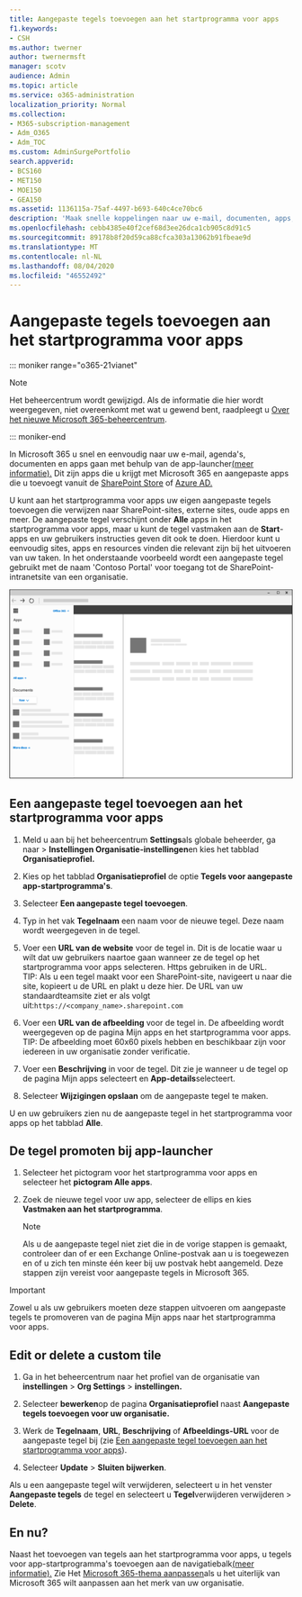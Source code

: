 ```yaml
---
title: Aangepaste tegels toevoegen aan het startprogramma voor apps
f1.keywords:
- CSH
ms.author: twerner
author: twernermsft
manager: scotv
audience: Admin
ms.topic: article
ms.service: o365-administration
localization_priority: Normal
ms.collection:
- M365-subscription-management
- Adm_O365
- Adm_TOC
ms.custom: AdminSurgePortfolio
search.appverid:
- BCS160
- MET150
- MOE150
- GEA150
ms.assetid: 1136115a-75af-4497-b693-640c4ce70bc6
description: 'Maak snelle koppelingen naar uw e-mail, documenten, apps, SharePoint-sites, externe sites en andere bronnen door aangepaste tegels toe te voegen aan het startprogramma voor apps. '
ms.openlocfilehash: cebb4385e40f2cef68d3ee26dca1cb905c8d91c5
ms.sourcegitcommit: 89178b8f20d59ca88cfca303a13062b91fbeae9d
ms.translationtype: MT
ms.contentlocale: nl-NL
ms.lasthandoff: 08/04/2020
ms.locfileid: "46552492"
---
```

# <a name="add-custom-tiles-to-the-app-launcher"></a>Aangepaste tegels toevoegen aan het startprogramma voor apps

::: moniker range="o365-21vianet"

> [!NOTE]
> Het beheercentrum wordt gewijzigd. Als de informatie die hier wordt weergegeven, niet overeenkomt met wat u gewend bent, raadpleegt u [Over het nieuwe Microsoft 365-beheercentrum](https://docs.microsoft.com/microsoft-365/admin/microsoft-365-admin-center-preview?view=o365-21vianet).

::: moniker-end

In Microsoft 365 u snel en eenvoudig naar uw e-mail, agenda's, documenten en apps gaan met behulp van de app-launcher[(meer informatie).](https://support.microsoft.com/office/79f12104-6fed-442f-96a0-eb089a3f476a) Dit zijn apps die u krijgt met Microsoft 365 en aangepaste apps die u toevoegt vanuit de [SharePoint Store](https://support.microsoft.com/office/dd98e50e-d3db-4ecb-9bb7-82b189822d43) of [Azure AD.](https://msdn.microsoft.com/office/office365/howto/connect-your-app-to-o365-app-launcher)
  
U kunt aan het startprogramma voor apps uw eigen aangepaste tegels toevoegen die verwijzen naar SharePoint-sites, externe sites, oude apps en meer. De aangepaste tegel verschijnt onder **Alle** apps in het startprogramma voor apps, maar u kunt de tegel vastmaken aan de **Start**-apps en uw gebruikers instructies geven dit ook te doen. Hierdoor kunt u eenvoudig sites, apps en resources vinden die relevant zijn bij het uitvoeren van uw taken. In het onderstaande voorbeeld wordt een aangepaste tegel gebruikt met de naam 'Contoso Portal' voor toegang tot de SharePoint-intranetsite van een organisatie. 
  
![Startprogramma voor apps](../../media/7acc06cc-ac7a-4c6e-8ea7-81570a5bdbab.png)
  
## <a name="add-a-custom-tile-to-the-app-launcher"></a>Een aangepaste tegel toevoegen aan het startprogramma voor apps

1. Meld u aan bij het beheercentrum **Settings**als globale beheerder, ga naar  >  **Instellingen Organisatie-instellingen**en kies het tabblad **Organisatieprofiel.**
    
2. Kies op het tabblad **Organisatieprofiel** de optie **Tegels voor aangepaste app-startprogramma's**.
  
3. Selecteer **Een aangepaste tegel toevoegen**. 
  
4. Typ in het vak **Tegelnaam** een naam voor de nieuwe tegel. Deze naam wordt weergegeven in de tegel. 
    
5. Voer een **URL van de website** voor de tegel in. Dit is de locatie waar u wilt dat uw gebruikers naartoe gaan wanneer ze de tegel op het startprogramma voor apps selecteren. Https gebruiken in de URL.<br/>TIP: Als u een tegel maakt voor een SharePoint-site, navigeert u naar die site, kopieert u de URL en plakt u deze hier. De URL van uw standaardteamsite ziet er als volgt uit:`https://<company_name>.sharepoint.com` 
  
6. Voer een **URL van de afbeelding** voor de tegel in. De afbeelding wordt weergegeven op de pagina Mijn apps en het startprogramma voor apps.<br/>TIP: De afbeelding moet 60x60 pixels hebben en beschikbaar zijn voor iedereen in uw organisatie zonder verificatie.

7. Voer een **Beschrijving** in voor de tegel. Dit zie je wanneer u de tegel op de pagina Mijn apps selecteert en **App-details**selecteert. 
  
8. Selecteer **Wijzigingen opslaan** om de aangepaste tegel te maken. 
    
U en uw gebruikers zien nu de aangepaste tegel in het startprogramma voor apps op het tabblad **Alle**. 
  
## <a name="promote-the-tile-to-app-launcher"></a>De tegel promoten bij app-launcher

1. Selecteer het pictogram voor het startprogramma voor apps en selecteer het **pictogram Alle apps**. 
    
2. Zoek de nieuwe tegel voor uw app, selecteer de ellips en kies **Vastmaken aan het startprogramma**.
  
    > [!NOTE]
    > Als u de aangepaste tegel niet ziet die in de vorige stappen is gemaakt, controleer dan of er een Exchange Online-postvak aan u is toegewezen en of u zich ten minste één keer bij uw postvak hebt aangemeld. Deze stappen zijn vereist voor aangepaste tegels in Microsoft 365. 
  
> [!IMPORTANT]
> Zowel u als uw gebruikers moeten deze stappen uitvoeren om aangepaste tegels te promoveren van de pagina Mijn apps naar het startprogramma voor apps. 
  
## <a name="edit-or-delete-a-custom-tile"></a>Edit or delete a custom tile

1. Ga in het beheercentrum naar het profiel van de organisatie van **instellingen**  >  **Org Settings**  >  **instellingen.** </a>
    
2. Selecteer **bewerken**op de pagina **Organisatieprofiel** naast **Aangepaste tegels toevoegen voor uw organisatie.**

3. Werk de **Tegelnaam**, **URL**, **Beschrijving** of **Afbeeldings-URL** voor de aangepaste tegel bij (zie [Een aangepaste tegel toevoegen aan het startprogramma voor apps](#add-a-custom-tile-to-the-app-launcher)).
    
4. Selecteer **Update** \> **Sluiten bijwerken**. 
    
Als u een aangepaste tegel wilt verwijderen, selecteert u in het venster **Aangepaste tegels** de tegel en selecteert u **Tegel**verwijderen verwijderen  >  **Delete**. 
  
## <a name="whats-next"></a>En nu?

Naast het toevoegen van tegels aan het startprogramma voor apps, u tegels voor app-startprogramma's toevoegen aan de navigatiebalk[(meer informatie).](https://support.microsoft.com/office/eb34a21b-52fa-4fbf-a8d5-146132242985) Zie Het [Microsoft 365-thema aanpassen](../setup/customize-your-organization-theme.md)als u het uiterlijk van Microsoft 365 wilt aanpassen aan het merk van uw organisatie.
  
